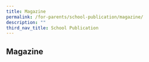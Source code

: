 ```yaml
---
title: Magazine
permalink: /for-parents/school-publication/magazine/
description: ""
third_nav_title: School Publication
---
```

## **Magazine**

